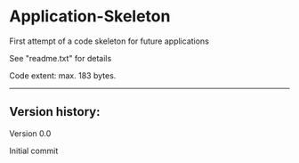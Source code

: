 # Application-Skeleton
First attempt of a code skeleton for future applications

See "readme.txt" for details

Code extent: max. 183 bytes.

--------

Version history:
----------------

Version 0.0

Initial commit

